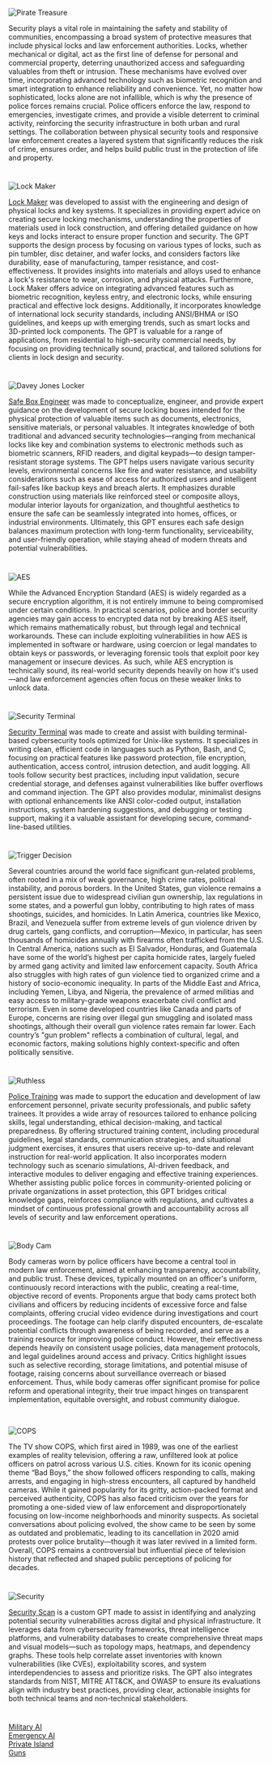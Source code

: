 ![Pirate Treasure](https://github.com/user-attachments/assets/72a03a7f-12b6-4756-977c-90b772f21cb3)

Security plays a vital role in maintaining the safety and stability of communities, encompassing a broad system of protective measures that include physical locks and law enforcement authorities. Locks, whether mechanical or digital, act as the first line of defense for personal and commercial property, deterring unauthorized access and safeguarding valuables from theft or intrusion. These mechanisms have evolved over time, incorporating advanced technology such as biometric recognition and smart integration to enhance reliability and convenience. Yet, no matter how sophisticated, locks alone are not infallible, which is why the presence of police forces remains crucial. Police officers enforce the law, respond to emergencies, investigate crimes, and provide a visible deterrent to criminal activity, reinforcing the security infrastructure in both urban and rural settings. The collaboration between physical security tools and responsive law enforcement creates a layered system that significantly reduces the risk of crime, ensures order, and helps build public trust in the protection of life and property.

#

![Lock Maker](https://github.com/user-attachments/assets/7458caaf-9068-473f-a727-b444229bf564)

[Lock Maker](https://chatgpt.com/g/g-683128d3f9b0819180caa11024f6dd2a-lock-maker) was developed to assist with the engineering and design of physical locks and key systems. It specializes in providing expert advice on creating secure locking mechanisms, understanding the properties of materials used in lock construction, and offering detailed guidance on how keys and locks interact to ensure proper function and security. The GPT supports the design process by focusing on various types of locks, such as pin tumbler, disc detainer, and wafer locks, and considers factors like durability, ease of manufacturing, tamper resistance, and cost-effectiveness. It provides insights into materials and alloys used to enhance a lock's resistance to wear, corrosion, and physical attacks. Furthermore, Lock Maker offers advice on integrating advanced features such as biometric recognition, keyless entry, and electronic locks, while ensuring practical and effective lock designs. Additionally, it incorporates knowledge of international lock security standards, including ANSI/BHMA or ISO guidelines, and keeps up with emerging trends, such as smart locks and 3D-printed lock components. The GPT is valuable for a range of applications, from residential to high-security commercial needs, by focusing on providing technically sound, practical, and tailored solutions for clients in lock design and security.

#

![Davey Jones Locker](https://github.com/user-attachments/assets/1c9eb3fe-4b8c-4d0b-8343-690a36c30ad7)

[Safe Box Engineer](https://chatgpt.com/g/g-67984562a2788191bfcb001b5b32b3ba-safe-box-engineer) was made to conceptualize, engineer, and provide expert guidance on the development of secure locking boxes intended for the physical protection of valuable items such as documents, electronics, sensitive materials, or personal valuables. It integrates knowledge of both traditional and advanced security technologies—ranging from mechanical locks like key and combination systems to electronic methods such as biometric scanners, RFID readers, and digital keypads—to design tamper-resistant storage systems. The GPT helps users navigate various security levels, environmental concerns like fire and water resistance, and usability considerations such as ease of access for authorized users and intelligent fail-safes like backup keys and breach alerts. It emphasizes durable construction using materials like reinforced steel or composite alloys, modular interior layouts for organization, and thoughtful aesthetics to ensure the safe can be seamlessly integrated into homes, offices, or industrial environments. Ultimately, this GPT ensures each safe design balances maximum protection with long-term functionality, serviceability, and user-friendly operation, while staying ahead of modern threats and potential vulnerabilities.

#

![AES](https://github.com/user-attachments/assets/f52ab338-76eb-4f02-9e32-50949a791dd2)

While the Advanced Encryption Standard (AES) is widely regarded as a secure encryption algorithm, it is not entirely immune to being compromised under certain conditions. In practical scenarios, police and border security agencies may gain access to encrypted data not by breaking AES itself, which remains mathematically robust, but through legal and technical workarounds. These can include exploiting vulnerabilities in how AES is implemented in software or hardware, using coercion or legal mandates to obtain keys or passwords, or leveraging forensic tools that exploit poor key management or insecure devices. As such, while AES encryption is technically sound, its real-world security depends heavily on how it's used—and law enforcement agencies often focus on these weaker links to unlock data.

#

![Security Terminal](https://github.com/user-attachments/assets/036fd351-5fe3-480c-ab29-7145ed64139d)

[Security Terminal](https://chatgpt.com/g/g-68381fc687d4819195310c9f1ed8088c-security-terminal) was made to create and assist with building terminal-based cybersecurity tools optimized for Unix-like systems. It specializes in writing clean, efficient code in languages such as Python, Bash, and C, focusing on practical features like password protection, file encryption, authentication, access control, intrusion detection, and audit logging. All tools follow security best practices, including input validation, secure credential storage, and defenses against vulnerabilities like buffer overflows and command injection. The GPT also provides modular, minimalist designs with optional enhancements like ANSI color-coded output, installation instructions, system hardening suggestions, and debugging or testing support, making it a valuable assistant for developing secure, command-line-based utilities.

#

![Trigger Decision](https://github.com/user-attachments/assets/12782692-dd57-4413-945c-cbb3c367812c)

Several countries around the world face significant gun-related problems, often rooted in a mix of weak governance, high crime rates, political instability, and porous borders. In the United States, gun violence remains a persistent issue due to widespread civilian gun ownership, lax regulations in some states, and a powerful gun lobby, contributing to high rates of mass shootings, suicides, and homicides. In Latin America, countries like Mexico, Brazil, and Venezuela suffer from extreme levels of gun violence driven by drug cartels, gang conflicts, and corruption—Mexico, in particular, has seen thousands of homicides annually with firearms often trafficked from the U.S. In Central America, nations such as El Salvador, Honduras, and Guatemala have some of the world’s highest per capita homicide rates, largely fueled by armed gang activity and limited law enforcement capacity. South Africa also struggles with high rates of gun violence tied to organized crime and a history of socio-economic inequality. In parts of the Middle East and Africa, including Yemen, Libya, and Nigeria, the prevalence of armed militias and easy access to military-grade weapons exacerbate civil conflict and terrorism. Even in some developed countries like Canada and parts of Europe, concerns are rising over illegal gun smuggling and isolated mass shootings, although their overall gun violence rates remain far lower. Each country’s "gun problem" reflects a combination of cultural, legal, and economic factors, making solutions highly context-specific and often politically sensitive.

#

![Ruthless](https://github.com/user-attachments/assets/7e6c1bbc-fdff-4906-8a0e-f83b99b44e56)

[Police Training](https://chatgpt.com/g/g-677be49a8a988191a771d42dff263f8a-police-training) was made to support the education and development of law enforcement personnel, private security professionals, and public safety trainees. It provides a wide array of resources tailored to enhance policing skills, legal understanding, ethical decision-making, and tactical preparedness. By offering structured training content, including procedural guidelines, legal standards, communication strategies, and situational judgment exercises, it ensures that users receive up-to-date and relevant instruction for real-world application. It also incorporates modern technology such as scenario simulations, AI-driven feedback, and interactive modules to deliver engaging and effective training experiences. Whether assisting public police forces in community-oriented policing or private organizations in asset protection, this GPT bridges critical knowledge gaps, reinforces compliance with regulations, and cultivates a mindset of continuous professional growth and accountability across all levels of security and law enforcement operations.

#

![Body Cam](https://github.com/user-attachments/assets/d88a619a-9d6b-4c3b-8eea-9172704bd5c8)

Body cameras worn by police officers have become a central tool in modern law enforcement, aimed at enhancing transparency, accountability, and public trust. These devices, typically mounted on an officer's uniform, continuously record interactions with the public, creating a real-time, objective record of events. Proponents argue that body cams protect both civilians and officers by reducing incidents of excessive force and false complaints, offering crucial video evidence during investigations and court proceedings. The footage can help clarify disputed encounters, de-escalate potential conflicts through awareness of being recorded, and serve as a training resource for improving police conduct. However, their effectiveness depends heavily on consistent usage policies, data management protocols, and legal guidelines around access and privacy. Critics highlight issues such as selective recording, storage limitations, and potential misuse of footage, raising concerns about surveillance overreach or biased enforcement. Thus, while body cameras offer significant promise for police reform and operational integrity, their true impact hinges on transparent implementation, equitable oversight, and robust community dialogue.

<br>

![COPS](https://github.com/user-attachments/assets/444ebb3c-07c8-46e0-a360-a621ee8cce01)

The TV show COPS, which first aired in 1989, was one of the earliest examples of reality television, offering a raw, unfiltered look at police officers on patrol across various U.S. cities. Known for its iconic opening theme “Bad Boys,” the show followed officers responding to calls, making arrests, and engaging in high-stress encounters, all captured by handheld cameras. While it gained popularity for its gritty, action-packed format and perceived authenticity, COPS has also faced criticism over the years for promoting a one-sided view of law enforcement and disproportionately focusing on low-income neighborhoods and minority suspects. As societal conversations about policing evolved, the show came to be seen by some as outdated and problematic, leading to its cancellation in 2020 amid protests over police brutality—though it was later revived in a limited form. Overall, COPS remains a controversial but influential piece of television history that reflected and shaped public perceptions of policing for decades.

#

![Security](https://github.com/user-attachments/assets/6962be5f-f344-46db-9321-be9fef068133)

[Security Scan]() is a custom GPT made to assist in identifying and analyzing potential security vulnerabilities across digital and physical infrastructure. It leverages data from cybersecurity frameworks, threat intelligence platforms, and vulnerability databases to create comprehensive threat maps and visual models—such as topology maps, heatmaps, and dependency graphs. These tools help correlate asset inventories with known vulnerabilities (like CVEs), exploitability scores, and system interdependencies to assess and prioritize risks. The GPT also integrates standards from NIST, MITRE ATT&CK, and OWASP to ensure its evaluations align with industry best practices, providing clear, actionable insights for both technical teams and non-technical stakeholders.

#

[Military AI](https://github.com/sourceduty/Military_AI)
<br>
[Emergency AI](https://github.com/sourceduty/Emergency_AI)
<br>
[Private Island](https://github.com/sourceduty/Private_Island)
<br>
[Guns](https://github.com/sourceduty/Guns)
